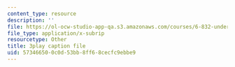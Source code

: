 ```yaml
---
content_type: resource
description: ''
file: https://ol-ocw-studio-app-qa.s3.amazonaws.com/courses/6-832-underactuated-robotics-spring-2009/573466500c0d53bb8ff68cecfc9ebbe9_ufM3HLTZ47k.vtt
file_type: application/x-subrip
resourcetype: Other
title: 3play caption file
uid: 57346650-0c0d-53bb-8ff6-8cecfc9ebbe9
---
```

